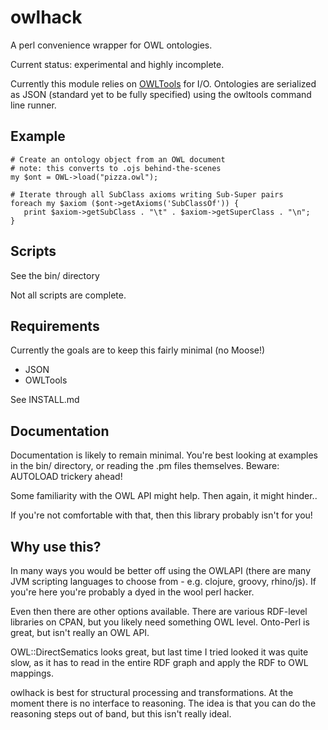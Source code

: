 owlhack
=======

A perl convenience wrapper for OWL ontologies.

Current status: experimental and highly incomplete.

Currently this module relies on
[OWLTools](http://code.google.com/p/owltools) for I/O. Ontologies are
serialized as JSON (standard yet to be fully specified) using the
owltools command line runner.

Example
-------

    # Create an ontology object from an OWL document
    # note: this converts to .ojs behind-the-scenes
    my $ont = OWL->load("pizza.owl"); 

    # Iterate through all SubClass axioms writing Sub-Super pairs
    foreach my $axiom ($ont->getAxioms('SubClassOf')) {
       print $axiom->getSubClass . "\t" . $axiom->getSuperClass . "\n";
    }

Scripts
-------

See the bin/ directory

Not all scripts are complete. 

Requirements
------------

Currently the goals are to keep this fairly minimal (no Moose!)

 * JSON
 * OWLTools

See INSTALL.md

Documentation
-------------

Documentation is likely to remain minimal. You're best looking at
examples in the bin/ directory, or reading the .pm files
themselves. Beware: AUTOLOAD trickery ahead!

Some familiarity with the OWL API might help. Then again, it might
hinder..

If you're not comfortable with that, then this library probably isn't
for you!


Why use this?
-------------

In many ways you would be better off using the OWLAPI (there are many
JVM scripting languages to choose from - e.g. clojure, groovy,
rhino/js). If you're here you're probably a dyed in the wool perl
hacker.

Even then there are other options available. There are various
RDF-level libraries on CPAN, but you likely need something OWL
level. Onto-Perl is great, but isn't really an OWL API.

OWL::DirectSematics looks great, but last time I tried looked it was
quite slow, as it has to read in the entire RDF graph and apply the
RDF to OWL mappings.

owlhack is best for structural processing and transformations. At the
moment there is no interface to reasoning. The idea is that you can do
the reasoning steps out of band, but this isn't really ideal.
